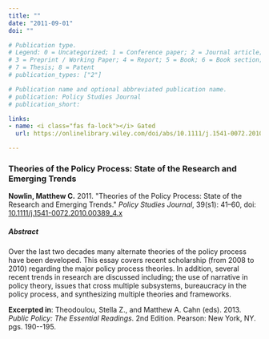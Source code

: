 ```yaml
---
title: ""
date: "2011-09-01"
doi: ""

# Publication type.
# Legend: 0 = Uncategorized; 1 = Conference paper; 2 = Journal article;
# 3 = Preprint / Working Paper; 4 = Report; 5 = Book; 6 = Book section;
# 7 = Thesis; 8 = Patent
# publication_types: ["2"]

# Publication name and optional abbreviated publication name.
# publication: Policy Studies Journal  
# publication_short: 

links:
- name: <i class="fas fa-lock"></i> Gated
  url: https://onlinelibrary.wiley.com/doi/abs/10.1111/j.1541-0072.2010.00389_4.x

---
```


### Theories of the Policy Process: State of the Research and Emerging Trends

**Nowlin, Matthew C.** 2011. "Theories of the Policy Process: State of the Research and Emerging Trends." _Policy Studies Journal_, 39(s1): 41–60, doi: <a href="https://onlinelibrary.wiley.com/doi/abs/10.1111/j.1541-0072.2010.00389_4.x" itemprop="url">10.1111/j.1541-0072.2010.00389_4.x</span></a> 

##### Abstract 
Over the last two decades many alternate theories of the policy process have been developed. This essay covers recent scholarship (from 2008 to 2010) regarding the major policy process theories. In addition, several recent trends in research are discussed including; the use of narrative in policy theory, issues that cross multiple subsystems, bureaucracy in the policy process, and synthesizing multiple theories and frameworks.

**Excerpted in**: <i class="fas fa-book"></i> Theodoulou, Stella Z., and Matthew A. Cahn (eds). 2013. _Public Policy: The Essential Readings_. 2nd Edition. Pearson: New York, NY. pgs. 190--195. 
